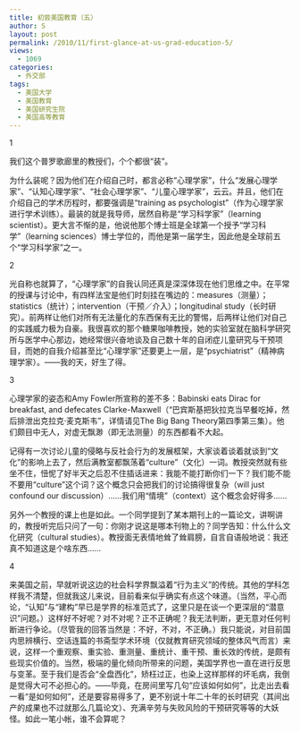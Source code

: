 ```yaml
---
title: 初尝美国教育（五）
author: S
layout: post
permalink: /2010/11/first-glance-at-us-grad-education-5/
views:
  - 1069
categories:
  - 外交部
tags:
  - 美国大学
  - 美国教育
  - 美国研究生院
  - 美国高等教育
---
```

1

我们这个普罗歌廊里的教授们，个个都很“装”。

为什么装呢？因为他们在介绍自己时，都言必称“心理学家”，什么“发展心理学家”、“认知心理学家”、“社会心理学家”、“儿童心理学家”，云云。并且，他们在介绍自己的学术历程时，都要强调是“training as psychologist”（作为心理学家进行学术训练）。最装的就是我导师，居然自称是“学习科学家”（learning scientist）。更大言不惭的是，他说他那个博士班是全球第一个授予“学习科学”（learning sciences）博士学位的，而他是第一届学生，因此他是全球前五个“学习科学家”之一。

2

光自称也就算了，“心理学家”的自我认同还真是深深体现在他们思维之中。在平常的授课与讨论中，有四样法宝是他们时刻挂在嘴边的：measures（测量）；statistics（统计）；intervention（干预／介入）；longitudinal study（长时研究）。前两样让他们对所有无法量化的东西保有无比的警惕，后两样让他们对自己的实践威力极为自豪。我很喜欢的那个糖果咖啡教授，她的实验室就在脑科学研究所与医学中心那边，她经常很兴奋地谈及自己数十年的自闭症儿童研究与干预项目，而她的自我介绍甚至比“心理学家”还要更上一层，是“psychiatrist”（精神病理学家）。——我的天，好生了得。

3

心理学家的姿态和Amy Fowler所宣称的差不多：Babinski eats Dirac for breakfast, and defecates Clarke-Maxwell（“巴宾斯基把狄拉克当早餐吃掉，然后排泄出克拉克·麦克斯韦”，详情请见The Big Bang Theory第四季第三集）。他们颇目中无人，对虚无飘渺（即无法测量）的东西都看不大起。

记得有一次讨论儿童的侵略与反社会行为的发展框架，大家谈着谈着就谈到“文化”的影响上去了，然后满教室都飘荡着“culture”（文化）一词。教授突然就有些坐不住，忸怩了好半天之后忍不住插话进来：我能不能打断你们一下？我们能不能不要用“culture”这个词？这个概念只会把我们的讨论搞得很复杂（will just confound our discussion）……我们用“情境”（context）这个概念会好得多……

另外一个教授的课上也是如此。一个同学提到了某本期刊上的一篇论文，讲啊讲的，教授听完后只问了一句：你刚才说这是哪本刊物上的？同学告知：什么什么文化研究（cultural studies）。教授面无表情地耸了耸肩膀，自言自语般地说：我还真不知道这是个啥东西……

4

来美国之前，早就听说这边的社会科学界飘溢着“行为主义”的传统。其他的学科怎样我不清楚，但就我这儿来说，目前看来似乎确实有点这个味道。（当然，平心而论，“认知”与“建构”早已是学界的标准范式了，这里只是在谈一个更深层的“潜意识”问题。）这样好不好呢？对不对呢？正不正确呢？我无法判断，更无意对任何判断进行争论。（尽管我的回答当然是：不好，不对，不正确。）我只能说，对目前国内思辨横行、空话连篇的书斋型学术环境（仅就教育研究领域的整体风气而言）来说，这样一个重观察、重实验、重测量、重统计、重干预、重长效的传统，是颇有些现实价值的。当然，极端的量化倾向所带来的问题，美国学界也一直在进行反思与变革。至于我们是否会“全盘西化”，矫枉过正，也染上这样那样的坏毛病，我倒是觉得大可不必担心的。——毕竟，在房间里写几句“应该如何如何”，比走出去看一看“是如何如何”，还是要容易得多了，更不别说十年二十年的长时研究（其间出产的成果也不过就那么几篇论文）、充满辛劳与失败风险的干预研究等等的大妖怪。如此一笔小帐，谁不会算呢？